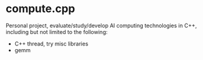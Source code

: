 # compute.cpp

Personal project, evaluate/study/develop AI computing technologies in C++, including but not limited to the following:

- C++ thread, try misc libraries
- gemm

